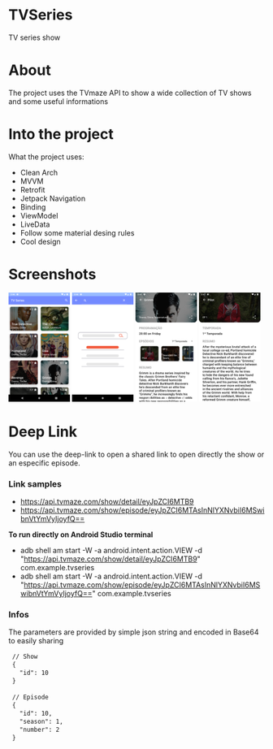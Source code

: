 # TVSeries
 TV series show

# About
 The project uses the TVmaze API to show a wide collection of TV shows and some useful informations
 
# Into the project
 What the project uses:

* Clean Arch
* MVVM
* Retrofit
* Jetpack Navigation
* Binding
* ViewModel
* LiveData
* Follow some material desing rules
* Cool design

# Screenshots

<img src="prints/home.png?raw=true" width="24%" /> <img src="prints/search.png?raw=true" width="24%" /> <img src="prints/show.png?raw=true" width="24%" /> <img src="prints/episode.png?raw=true" width="24%" />


# Deep Link
 You can use the deep-link to open a shared link to open directly the show or an especific episode.
 
### Link samples
* https://api.tvmaze.com/show/detail/eyJpZCI6MTB9
* https://api.tvmaze.com/show/episode/eyJpZCI6MTAsInNlYXNvbiI6MSwibnVtYmVyIjoyfQ==

**To run directly on Android Studio terminal**
* adb shell am start -W -a android.intent.action.VIEW -d "https://api.tvmaze.com/show/detail/eyJpZCI6MTB9" com.example.tvseries
* adb shell am start -W -a android.intent.action.VIEW -d "https://api.tvmaze.com/show/episode/eyJpZCI6MTAsInNlYXNvbiI6MSwibnVtYmVyIjoyfQ==" com.example.tvseries

### Infos

 The parameters are provided by simple json string and encoded in Base64 to easily sharing
 
```
 // Show
 {
   "id": 10
 }
 
 // Episode
 {
   "id": 10,
   "season": 1,
   "number": 2
 }
 
```
